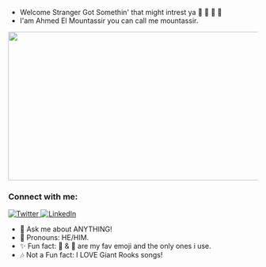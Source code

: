 - Welcome Stranger Got Somethin' that might intrest ya  📕 📗 📘 📙
- I'am Ahmed El Mountassir you can call me mountassir.
<img src="https://media.giphy.com/media/udhngZK2IFTc4/giphy.gif" width='550' height='300'  />

### Connect with me:
<p>
    <a href="https://twitter.com/mountassir_007">
    <img alt="Twitter" src="https://img.shields.io/badge/Twitter%20-%231DA1F2.svg?&style=for-the-badge&logo=Twitter&logoColor=white"</a>
    <!-- 
    <img alt="Discord" src="https://img.shields.io/badge/Discord%20-%237289DA.svg?&style=for-the-badge&logo=discord&logoColor=white"/></a>-->
    <a href="https://www.linkedin.com/in/ahmed-elmountassir/">   
    <img alt="LinkedIn" src="https://img.shields.io/badge/linkedin-%230077B5.svg?style=for-the-badge&logo=linkedin&logoColor=white"/></a>
</p>

- 💬 Ask me about ANYTHING!
- 🌸 Pronouns: HE/HIM.
- ✨ Fun fact: 🌸 & 🤝 are my fav emoji and the only ones i use.
- 🎶 Not a Fun fact: I LOVE Giant Rooks songs!

<!--<img align="left" alt="Makarov's GitHub Stats" src="https://github-readme-stats.vercel.app/api?username=vmakar0v&show_icons=true&hide_border=true" /> -->

[Twitter]:https://twitter.com/mountassir_007
[LinkedIn]:https://www.linkedin.com/in/ahmed-elmountassir
[Instagram]:https://www.instagram.com/mountassir_007
[Facebook]:https://www.facebook.com/amountassir007
